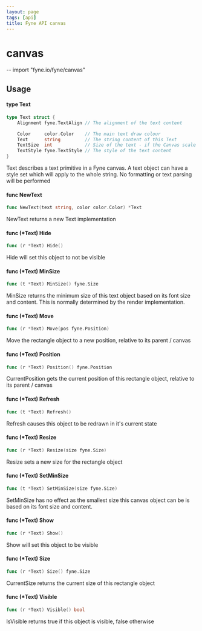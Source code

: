 ```yaml
---
layout: page
tags: [api]
title: Fyne API canvas
---
```


# canvas
--
    import "fyne.io/fyne/canvas"

## Usage

#### type Text

```go
type Text struct {
	Alignment fyne.TextAlign // The alignment of the text content

	Color     color.Color    // The main text draw colour
	Text      string         // The string content of this Text
	TextSize  int            // Size of the text - if the Canvas scale is 1.0 this will be equivalent to point size
	TextStyle fyne.TextStyle // The style of the text content
}
```

Text describes a text primitive in a Fyne canvas. A text object can have a style
set which will apply to the whole string. No formatting or text parsing will be
performed

#### func  NewText

```go
func NewText(text string, color color.Color) *Text
```
NewText returns a new Text implementation

#### func (*Text) Hide

```go
func (r *Text) Hide()
```
Hide will set this object to not be visible

#### func (*Text) MinSize

```go
func (t *Text) MinSize() fyne.Size
```
MinSize returns the minimum size of this text object based on its font size and
content. This is normally determined by the render implementation.

#### func (*Text) Move

```go
func (r *Text) Move(pos fyne.Position)
```
Move the rectangle object to a new position, relative to its parent / canvas

#### func (*Text) Position

```go
func (r *Text) Position() fyne.Position
```
CurrentPosition gets the current position of this rectangle object, relative to
its parent / canvas

#### func (*Text) Refresh

```go
func (t *Text) Refresh()
```
Refresh causes this object to be redrawn in it's current state

#### func (*Text) Resize

```go
func (r *Text) Resize(size fyne.Size)
```
Resize sets a new size for the rectangle object

#### func (*Text) SetMinSize

```go
func (t *Text) SetMinSize(size fyne.Size)
```
SetMinSize has no effect as the smallest size this canvas object can be is based
on its font size and content.

#### func (*Text) Show

```go
func (r *Text) Show()
```
Show will set this object to be visible

#### func (*Text) Size

```go
func (r *Text) Size() fyne.Size
```
CurrentSize returns the current size of this rectangle object

#### func (*Text) Visible

```go
func (r *Text) Visible() bool
```
IsVisible returns true if this object is visible, false otherwise
